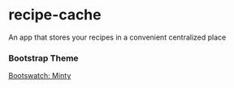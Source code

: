 # recipe-cache
An app that stores your recipes in a convenient centralized place


### Bootstrap Theme
[Bootswatch: Minty](https://bootswatch.com/minty/)
